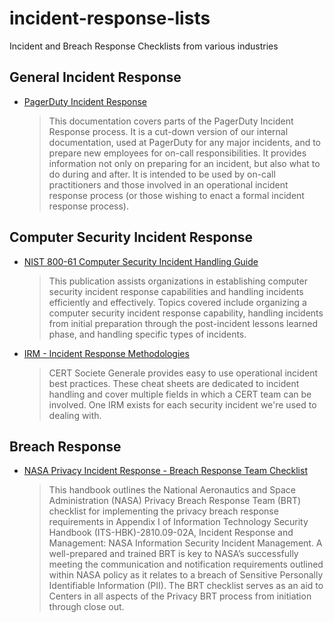 # incident-response-lists
Incident and Breach Response Checklists from various industries

## General Incident Response

- [PagerDuty Incident Response](https://response.pagerduty.com/)
  > This documentation covers parts of the PagerDuty Incident Response
  > process. It is a cut-down version of our internal documentation,
  > used at PagerDuty for any major incidents, and to prepare new
  > employees for on-call responsibilities. It provides information not
  > only on preparing for an incident, but also what to do during and
  > after. It is intended to be used by on-call practitioners and those
  > involved in an operational incident response process (or those
  > wishing to enact a formal incident response process).

## Computer Security Incident Response

- [NIST 800-61 Computer Security Incident Handling
Guide](https://www.nist.gov/publications/computer-security-incident-handling-guide)
  > This publication assists organizations in establishing computer
  > security incident response capabilities and handling incidents
  > efficiently and effectively. Topics covered include organizing a
  > computer security incident response capability, handling incidents
  > from initial preparation through the post-incident lessons learned
  > phase, and handling specific types of incidents.
- [IRM - Incident Response Methodologies](https://github.com/certsocietegenerale/IRM)
  > CERT Societe Generale provides easy to use operational incident best
  > practices. These cheat sheets are dedicated to incident handling and
  > cover multiple fields in which a CERT team can be involved. One IRM
  > exists for each security incident we're used to dealing with.

## Breach Response

- [NASA Privacy Incident Response - Breach Response Team Checklist](https://www.nasa.gov/sites/default/files/atoms/files/its-hbk-1382-05-01privacyincidentresponsemanagementv1-2.pdf)
  > This handbook outlines the National Aeronautics and Space Administration
  > (NASA) Privacy Breach Response Team (BRT) checklist for implementing
  > the privacy breach response requirements in Appendix I of Information
  > Technology Security Handbook (ITS-HBK)-2810.09-02A, Incident Response
  > and Management: NASA Information Security Incident Management. A
  >  well-prepared and trained BRT is key to NASA’s successfully meeting
  > the communication and notification requirements outlined within NASA
  > policy as it relates to a breach of Sensitive Personally Identifiable
  > Information (PII). The BRT checklist serves as an aid to Centers in
  > all aspects of the Privacy BRT process from initiation through close
  > out. 



